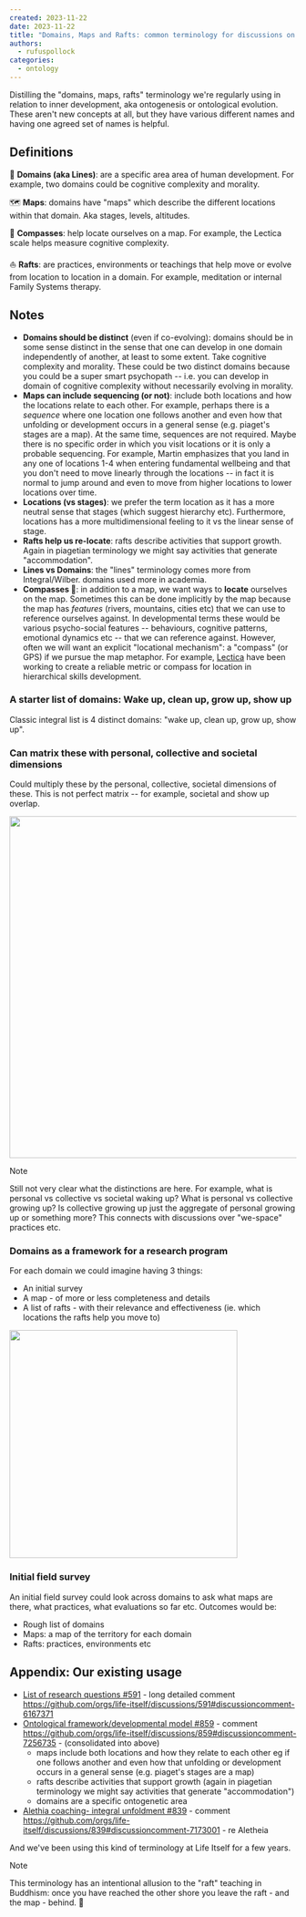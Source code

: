 ```yaml
---
created: 2023-11-22
date: 2023-11-22
title: "Domains, Maps and Rafts: common terminology for discussions on inner development"
authors:
  - rufuspollock
categories:
  - ontology
---
```

Distilling the "domains, maps, rafts" terminology we're regularly using in relation to inner development, aka ontogenesis or ontological evolution. These aren't new concepts at all, but they have various different names and having one agreed set of names is helpful.

## Definitions

🏰 **Domains (aka Lines)**: are a specific area area of human development. For example, two domains could be cognitive complexity and morality.

🗺️ **Maps**: domains have "maps" which describe the different locations within that domain. Aka stages, levels, altitudes.

🧭 **Compasses**: help locate ourselves on a map. For example, the Lectica scale helps measure cognitive complexity.

⛵ **Rafts**: are practices, environments or teachings that help move or evolve from location to location in a domain. For example, meditation or internal Family Systems therapy.

## Notes

- **Domains should be distinct** (even if co-evolving): domains should be in some sense distinct in the sense that one can develop in one domain independently of another, at least to some extent. Take cognitive complexity and morality. These could be two distinct domains because you could be a super smart psychopath -- i.e. you can develop in domain of cognitive complexity without necessarily evolving in morality. 
- **Maps can include sequencing (or not)**: include both locations and how the locations relate to each other. For example, perhaps there is a *sequence* where one location one follows another and even how that unfolding or development occurs in a general sense (e.g. piaget's stages are a map). At the same time, sequences are not required. Maybe there is no specific order in which you visit locations or it is only a probable sequencing. For example, Martin emphasizes that you land in any one of locations 1-4 when entering fundamental wellbeing and that you don't need to move linearly through the locations -- in fact it is normal to jump around and even to move from higher locations to lower locations over time.
- **Locations (vs stages)**: we prefer the term location as it has a more neutral sense that stages (which suggest hierarchy etc). Furthermore, locations has a more multidimensional feeling to it vs the linear sense of stage.
- **Rafts help us re-locate**: rafts describe activities that support growth. Again in piagetian terminology we might say activities that generate  "accommodation".
- **Lines vs Domains**: the "lines" terminology comes more from Integral/Wilber. domains used more in academia.
- **Compasses 🧭**: in addition to a map, we want ways to **locate** ourselves on the map. Sometimes this can be done implicitly by the map because the map has *features* (rivers, mountains, cities etc) that we can use to reference ourselves against. In developmental terms these would be various psycho-social features -- behaviours, cognitive patterns, emotional dynamics etc -- that we can reference against. However, often we will want an explicit "locational mechanism": a "compass" (or GPS) if we pursue the map metaphor. For example, [Lectica](https://lecticalive.org) have been working to create a reliable metric or compass for location in hierarchical skills development.

### A starter list of domains: Wake up, clean up, grow up, show up

Classic integral list is 4 distinct domains: "wake up, clean up, grow up, show up".

### Can matrix these with personal, collective and societal dimensions

Could multiply these by the personal, collective, societal dimensions of these. This is not perfect matrix -- for example, societal and show up overlap.

<img src="https://github.com/life-itself/community/assets/180658/49ffcad6-5307-4ef6-87ee-5bca9a137266" width="600" />

> [!note]
> Still not very clear what the distinctions are here. For example, what is personal vs collective vs societal waking up? What is personal vs collective growing up? Is collective growing up just the aggregate of personal growing up or something more? This connects with discussions over "we-space" practices etc. 

### Domains as a framework for a research program

For each domain we could imagine having 3 things:

- An initial survey
- A map - of more or less completeness and details
- A list of rafts - with their relevance and effectiveness (ie. which locations the rafts help you move to) 

<img src="https://github.com/life-itself/community/assets/180658/231e0bd0-5790-441d-acef-7ed30400fe2f" width="400" />

### Initial field survey

An initial field survey could look across domains to ask what maps are there, what practices, what evaluations so far etc. Outcomes would be:

- Rough list of domains
- Maps: a map of the territory for each domain
- Rafts: practices, environments etc

## Appendix: Our existing usage

- [List of research questions #591](https://github.com/orgs/life-itself/discussions/591) - long detailed comment https://github.com/orgs/life-itself/discussions/591#discussioncomment-6167371
- [Ontological framework/developmental model #859](https://github.com/orgs/life-itself/discussions/859) - comment https://github.com/orgs/life-itself/discussions/859#discussioncomment-7256735 - (consolidated into above)
  - maps include both locations and how they relate to each other eg if one follows another and even how that unfolding or development occurs in a general sense (e.g. piaget's stages are a map)
  - rafts describe activities that support growth (again in piagetian terminology we might say activities that generate "accommodation")
  - domains are a specific ontogenetic area
- [Alethia coaching- integral unfoldment #839](https://github.com/orgs/life-itself/discussions/839) - comment https://github.com/orgs/life-itself/discussions/839#discussioncomment-7173001 - re Aletheia

And we've been using this kind of terminology at Life Itself for a few years.

> [!note]
> This terminology has an intentional allusion to the "raft" teaching in Buddhism: once you have reached the other shore you leave the raft - and the map - behind. 🙂
